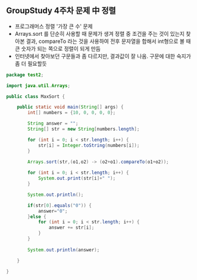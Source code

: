 ## GroupStudy 4주차 문제 中 정렬

* 프로그래머스 정렬 '가장 큰 수' 문제
* Arrays.sort 를 단순히 사용할 때 문제가 생겨 정렬 중 조건을 주는 것이 있는지 찾아본 결과, compareTo 라는 것을 사용하여 전후 문자열을 합해서 int형으로 볼 때 큰 숫자가 되는 쪽으로 정렬이 되게 만듬
* 인터넷에서 찾아보던 구문들과 좀 다르지만, 결과값이 잘 나옴. 구문에 대한 숙지가 좀 더 필요할듯

~~~ java
package test2;

import java.util.Arrays;

public class MaxSort {

	public static void main(String[] args) {
		int[] numbers = {10, 0, 0, 0, 0};

		String answer = "";
		String[] str = new String[numbers.length];

		for (int i = 0; i < str.length; i++) {
			str[i] = Integer.toString(numbers[i]);
		}

		Arrays.sort(str,(o1,o2) -> (o2+o1).compareTo(o1+o2));
		
		for (int i = 0; i < str.length; i++) {
			System.out.print(str[i]+" ");
		}

		System.out.println();

		if(str[0].equals("0")) {
			answer="0";
		}else {
			for (int i = 0; i < str.length; i++) {
				answer += str[i];
			}
		}
		
		System.out.println(answer);

	}

}

~~~


